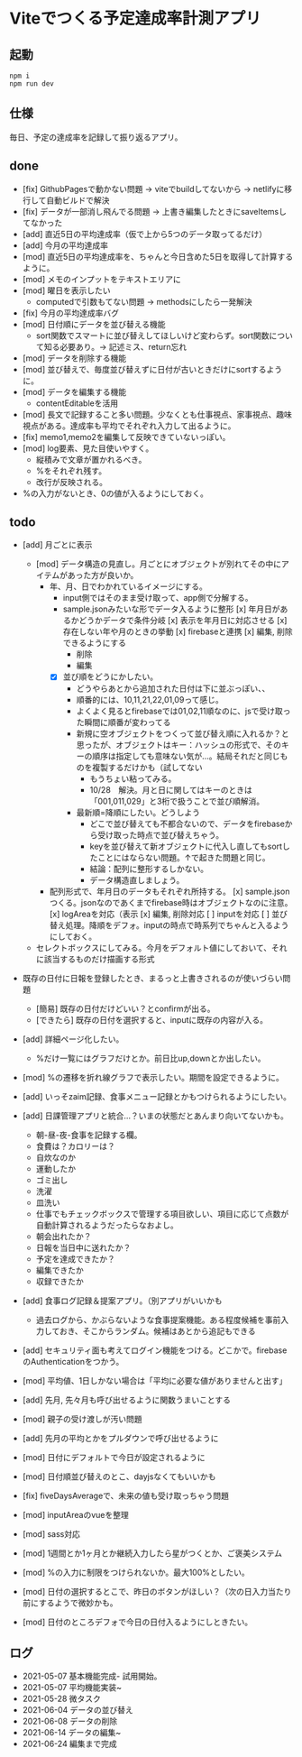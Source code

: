 # Viteでつくる予定達成率計測アプリ

## 起動
```
npm i
npm run dev
```

## 仕様
毎日、予定の達成率を記録して振り返るアプリ。

## done
* [fix] GithubPagesで動かない問題 -> viteでbuildしてないから -> netlifyに移行して自動ビルドで解決
* [fix] データが一部消し飛んでる問題 -> 上書き編集したときにsaveItemsしてなかった
* [add] 直近5日の平均達成率（仮で上から5つのデータ取ってるだけ）
* [add] 今月の平均達成率
* [mod] 直近5日の平均達成率を、ちゃんと今日含めた5日を取得して計算するように。
* [mod] メモのインプットをテキストエリアに
* [mod] 曜日を表示したい
  * computedで引数もてない問題 -> methodsにしたら一発解決
* [fix] 今月の平均達成率バグ
* [mod] 日付順にデータを並び替える機能
  * sort関数でスマートに並び替えしてほしいけど変わらず。sort関数について知る必要あり。-> 記述ミス、return忘れ
* [mod] データを削除する機能
* [mod] 並び替えで、毎度並び替えずに日付が古いときだけにsortするように。
* [mod] データを編集する機能
  * contentEditableを活用
* [mod] 長文で記録すること多い問題。少なくとも仕事視点、家事視点、趣味視点がある。達成率も平均でそれぞれ入力して出るように。
* [fix] memo1,memo2を編集して反映できていないっぽい。
* [mod] log要素、見た目使いやすく。
  * 縦積みで文章が置かれるべき。
  * %をそれぞれ残す。
  * 改行が反映される。
* %の入力がないとき、0の値が入るようにしておく。

## todo
* [add] 月ごとに表示
  * [mod] データ構造の見直し。月ごとにオブジェクトが別れてその中にアイテムがあった方が良いか。
    * 年、月、日でわかれているイメージにする。
      * input側ではそのまま受け取って、app側で分解する。
      * sample.jsonみたいな形でデータ入るように整形
        [x] 年月日があるかどうかデータで条件分岐
        [x] 表示を年月日に対応させる
        [x] 存在しない年や月のときの挙動
        [x] firebaseと連携
        [x] 編集, 削除できるようにする
          * 削除
          * 編集
      * [x] 並び順をどうにかしたい。
        * どうやらあとから追加された日付は下に並ぶっぽい、、
        * 順番的には、10,11,21,22,01,09って感じ。
        * よくよく見るとfirebaseでは01,02,11順なのに、jsで受け取った瞬間に順番が変わってる
        * 新規に空オブジェクトをつくって並び替え順に入れるか？と思ったが、オブジェクトはキー：ハッシュの形式で、そのキーの順序は指定しても意味ない気が…。結局それだと同じものを複製するだけかも（試してない
          * もうちょい粘ってみる。
          * 10/28　解決。月と日に関してはキーのときは「001,011,029」と3桁で扱うことで並び順解消。
        * 最新順=降順にしたい。どうしよう
          * どこで並び替えても不都合ないので、データをfirebaseから受け取った時点で並び替えちゃう。
          * keyを並び替えて新オブジェクトに代入し直してもsortしたことにはならない問題。↑で起きた問題と同じ。
          * 結論：配列に整形するしかない。
          * データ構造直しましょう。
    * 配列形式で、年月日のデータもそれぞれ所持する。
      [x] sample.jsonつくる。jsonなのであくまでfirebase時はオブジェクトなのに注意。
      [x] logAreaを対応（表示
      [x] 編集, 削除対応
      [ ] inputを対応
      [ ] 並び替え処理。降順をデフォ。inputの時点で時系列でちゃんと入るようにしておく。
  * セレクトボックスにしてみる。今月をデフォルト値にしておいて、それに該当するものだけ描画する形式
* 既存の日付に日報を登録したとき、まるっと上書きされるのが使いづらい問題
  * [簡易] 既存の日付だけどいい？とconfirmが出る。
  * [できたら] 既存の日付を選択すると、inputに既存の内容が入る。
* [add] 詳細ページ化したい。
  * %だけ一覧にはグラフだけとか。前日比up,downとか出したい。
* [mod] %の遷移を折れ線グラフで表示したい。期間を設定できるように。
* [add] いっそzaim記録、食事メニュー記録とかもつけられるようにしたい。
* [add] 日課管理アプリと統合…？いまの状態だとあんまり向いてないかも。
  * 朝-昼-夜-食事を記録する欄。
  * 食費は？カロリーは？
  * 自炊なのか
  * 運動したか
  * ゴミ出し
  * 洗濯
  * 皿洗い
  * 仕事でもチェックボックスで管理する項目欲しい、項目に応じて点数が自動計算されるようだったらなおよし。
  * 朝会出れたか？
  * 日報を当日中に送れたか？
  * 予定を達成できたか？
  * 編集できたか
  * 収録できたか
* [add] 食事ログ記録＆提案アプリ。（別アプリがいいかも
  * 過去ログから、かぶらないような食事提案機能。ある程度候補を事前入力しておき、そこからランダム。候補はあとから追記もできる
* [add] セキュリティ面も考えてログイン機能をつける。どこかで。firebaseのAuthenticationをつかう。

* [mod] 平均値、1日しかない場合は「平均に必要な値がありませんと出す」
* [add] 先月, 先々月も呼び出せるように関数うまいことする
* [mod] 親子の受け渡しが汚い問題
* [add] 先月の平均とかをプルダウンで呼び出せるように
* [mod] 日付にデフォルトで今日が設定されるように
* [mod] 日付順並び替えのとこ、dayjsなくてもいいかも
* [fix] fiveDaysAverageで、未来の値も受け取っちゃう問題
* [mod] inputAreaのvueを整理
* [mod] sass対応
* [mod] 1週間とか1ヶ月とか継続入力したら星がつくとか、ご褒美システム
* [mod] %の入力に制限をつけられないか。最大100%としたい。
* [mod] 日付の選択するとこで、昨日のボタンがほしい？（次の日入力当たり前にするようで微妙かも。
* [mod] 日付のところデフォで今日の日付入るようにしときたい。

## ログ
* 2021-05-07 基本機能完成- 試用開始。
* 2021-05-07 平均機能実装~
* 2021-05-28 微タスク
* 2021-06-04 データの並び替え
* 2021-06-08 データの削除
* 2021-06-14 データの編集~
* 2021-06-24 編集まで完成
